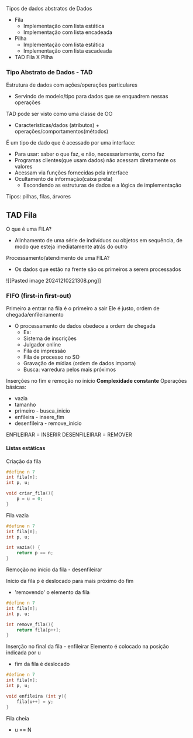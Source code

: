 Tipos de dados abstratos de Dados

- Fila
	- Implementação com lista estática
	- Implementação com lista encadeada
- Pilha
	- Implementação com lista estática
	- Implementação com lista escadeada
- TAD Fila X Pilha

### Tipo Abstrato de Dados - TAD

Estrutura de dados com ações/operações particulares
- Servindo de modelo/tipo para dados que se enquadrem nessas operações

TAD pode ser visto como uma classe de OO
- Características/dados (atributos) + operações/comportamentos(métodos)

É um tipo de dado que é acessado por uma interface:
- Para usar: saber o que faz, e não, necessariamente, como faz
- Programas clientes(que usam dados) não acessam diretamente os valores
- Acessam via funções fornecidas pela interface
- Ocultamento de informação(caixa preta)
	- Escondendo as estruturas de dados e a lógica de implementação

Tipos: pilhas, filas, árvores

## TAD Fila

O que é uma FILA?
- Alinhamento de uma série de indivíduos ou objetos em sequência, de modo que esteja imediatamente atrás do outro

Processamento/atendimento de uma FILA?
- Os dados que estão na frente são os primeiros a serem processados

![[Pasted image 20241210221308.png]]

### FIFO (first-in first-out)
Primeiro a entrar na fila é o primeiro a sair
Ele é justo, ordem de chegada/enfileiramento
- O processamento de dados obedece a ordem de chegada
	- Ex:
	- Sistema de inscrições 
	- Julgador online
	- Fila de impressão
	- Fila de processo no SO
	- Gravação de mídias (ordem de dados importa) 
	- Busca: varredura pelos mais próximos

Inserções no fim e remoção no início
**Complexidade constante**
Operações básicas:
- vazia
- tamanho
- primeiro - busca_inicio
- enfileira - insere_fim
- desenfileira - remove_inicio

ENFILEIRAR = INSERIR
DESENFILEIRAR = REMOVER

#### Listas estáticas

Criação da fila 

```c
#define n 7
int fila[n];
int p, u;

void criar_fila(){
	p = u = 0;
}
```

Fila vazia

```C
#define n 7
int fila[n];
int p, u;

int vazia() {
	return p == n;
}
```

Remoção no início da fila - desenfileirar

Início da fila p é deslocado para mais próximo do fim
- 'removendo' o elemento da fila

```C
#define n 7
int fila[n];
int p, u;

int remove_fila(){
	return fila[p++];
}
```

Inserção no final da fila - enfileirar
Elemento é colocado na posição indicada por u
- fim da fila é deslocado

```c
#define n 7
int fila[n];
int p, u;

void enfileira (int y){
	fila[u++] = y;
}
```

Fila cheia 
- u == N